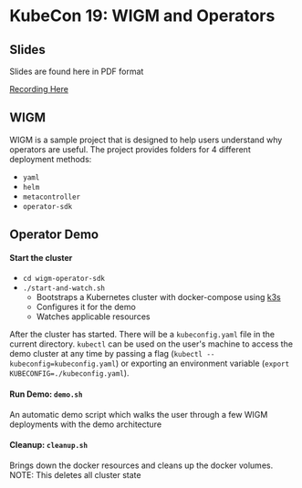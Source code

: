 # KubeCon 19: WIGM and Operators

## Slides

Slides are found here in PDF format

[Recording Here](https://www.youtube.com/watch?v=TKpQNKWRWHo)

## WIGM

WIGM is a sample project that is designed to help users understand why operators are useful. The project provides folders for 4 different deployment methods:

* `yaml`
* `helm`
* `metacontroller`
* `operator-sdk`

## Operator Demo

#### Start the cluster

* `cd wigm-operator-sdk`
* `./start-and-watch.sh`
  * Bootstraps a Kubernetes cluster with docker-compose using [k3s](https://github.com/rancher/k3s)
  * Configures it for the demo
  * Watches applicable resources

After the cluster has started. There will be a `kubeconfig.yaml` file in the current directory. `kubectl` can be used on the user's machine to access the demo cluster at any time by passing a flag (`kubectl --kubeconfig=kubeconfig.yaml`) or exporting an environment variable (`export KUBECONFIG=./kubeconfig.yaml`).

#### Run Demo: `demo.sh`

An automatic demo script which walks the user through a few WIGM deployments with the demo architecture

#### Cleanup: `cleanup.sh`

Brings down the docker resources and cleans up the docker volumes. NOTE: This deletes all cluster state
